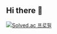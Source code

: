 ## Hi there 👋

[![Solved.ac
프로필](http://mazassumnida.wtf/api/v2/generate_badge?boj={b1anca})](https://solved.ac/{b1anca})
